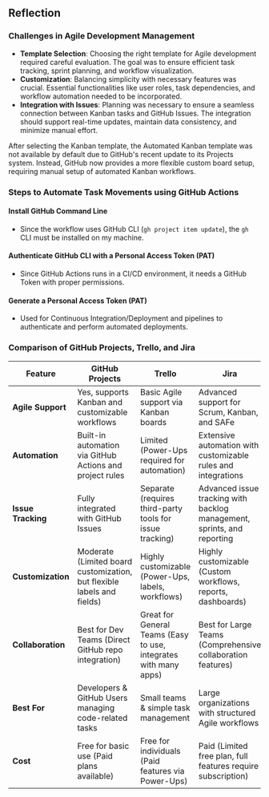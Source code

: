 ## Reflection

### Challenges in Agile Development Management
- **Template Selection**: Choosing the right template for Agile development required careful evaluation. The goal was to ensure efficient task tracking, sprint planning, and workflow visualization.
- **Customization**: Balancing simplicity with necessary features was crucial. Essential functionalities like user roles, task dependencies, and workflow automation needed to be incorporated.
- **Integration with Issues**: Planning was necessary to ensure a seamless connection between Kanban tasks and GitHub Issues. The integration should support real-time updates, maintain data consistency, and minimize manual effort.

After selecting the Kanban template, the Automated Kanban template was not available by default due to GitHub's recent update to its Projects system. Instead, GitHub now provides a more flexible custom board setup, requiring manual setup of automated Kanban workflows.

### Steps to Automate Task Movements using GitHub Actions
#### Install GitHub Command Line
- Since the workflow uses GitHub CLI (`gh project item update`), the `gh` CLI must be installed on my machine.

#### Authenticate GitHub CLI with a Personal Access Token (PAT)
- Since GitHub Actions runs in a CI/CD environment, it needs a GitHub Token with proper permissions.

#### Generate a Personal Access Token (PAT)
- Used for Continuous Integration/Deployment and pipelines to authenticate and perform automated deployments.

### Comparison of GitHub Projects, Trello, and Jira
| Feature            | GitHub Projects | Trello | Jira |
|-------------------|---------------|--------|------|
| **Agile Support** | Yes, supports Kanban and customizable workflows | Basic Agile support via Kanban boards | Advanced support for Scrum, Kanban, and SAFe |
| **Automation** | Built-in automation via GitHub Actions and project rules | Limited (Power-Ups required for automation) | Extensive automation with customizable rules and integrations |
| **Issue Tracking** | Fully integrated with GitHub Issues | Separate (requires third-party tools for issue tracking) | Advanced issue tracking with backlog management, sprints, and reporting |
| **Customization** | Moderate (Limited board customization, but flexible labels and fields) | Highly customizable (Power-Ups, labels, workflows) | Highly customizable (Custom workflows, reports, dashboards) |
| **Collaboration** | Best for Dev Teams (Direct GitHub repo integration) | Great for General Teams (Easy to use, integrates with many apps) | Best for Large Teams (Comprehensive collaboration features) |
| **Best For** | Developers & GitHub Users managing code-related tasks | Small teams & simple task management | Large organizations with structured Agile workflows |
| **Cost** | Free for basic use (Paid plans available) | Free for individuals (Paid features via Power-Ups) | Paid (Limited free plan, full features require subscription) |
